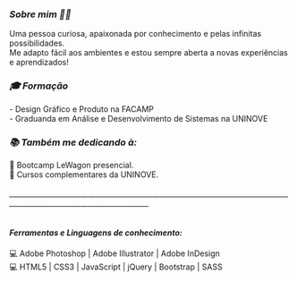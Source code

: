 
<h3><i> Sobre mim ✍🏻</i></h3>

Uma pessoa curiosa, apaixonada por conhecimento e pelas infinitas possibilidades.<br>
Me adapto fácil aos ambientes e estou sempre aberta a novas experiências e aprendizados!<br>

<h3><i>🎓 Formação</i></h3>
- Design Gráfico e Produto na FACAMP<br>
- Graduanda em Análise e Desenvolvimento de Sistemas na UNINOVE<br>

<h3><i>📚 Também me dedicando à:</i></h3>
📒 Bootcamp LeWagon presencial.<br>
📒 Cursos complementares da UNINOVE.
  <br><br>
_____________________________________________________________________________________________________________________ <br><br>
<h4><i> Ferramentas e Linguagens de conhecimento:</i></h4>
💻 Adobe Photoshop | Adobe Illustrator | Adobe InDesign <br>
💻 HTML5 | CSS3 | JavaScript | jQuery | Bootstrap | SASS
